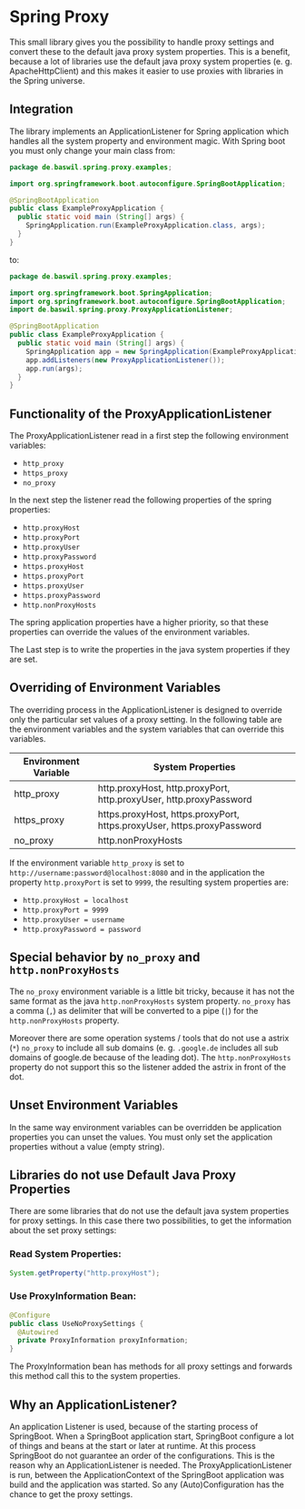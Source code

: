 # Spring Proxy

This small library gives you the possibility to handle proxy settings 
and convert these to the default java proxy system properties.
This is a benefit, because a lot of libraries use the default java proxy system properties (e. g. ApacheHttpClient)
and this makes it easier to use proxies with libraries in the Spring universe.

## Integration

The library implements an ApplicationListener for Spring application which handles all the system property and environment magic.
With Spring boot you must only change your main class from:
```java
package de.baswil.spring.proxy.examples;

import org.springframework.boot.autoconfigure.SpringBootApplication;

@SpringBootApplication
public class ExampleProxyApplication {
  public static void main (String[] args) {
    SpringApplication.run(ExampleProxyApplication.class, args);
  }
}
```

to:
```java
package de.baswil.spring.proxy.examples;

import org.springframework.boot.SpringApplication;
import org.springframework.boot.autoconfigure.SpringBootApplication;
import de.baswil.spring.proxy.ProxyApplicationListener;

@SpringBootApplication
public class ExampleProxyApplication {
  public static void main (String[] args) {
    SpringApplication app = new SpringApplication(ExampleProxyApplication.class);
    app.addListeners(new ProxyApplicationListener());
    app.run(args);
  }
}
```

## Functionality of the ProxyApplicationListener

The ProxyApplicationListener read in a first step the following environment variables:
 - `http_proxy`
 - `https_proxy` 
 - `no_proxy`

In the next step the listener read the following properties of the spring properties:
 - `http.proxyHost`  
 - `http.proxyPort`  
 - `http.proxyUser`  
 - `http.proxyPassword`  
 - `https.proxyHost`  
 - `https.proxyPort`  
 - `https.proxyUser`  
 - `https.proxyPassword`
 - `http.nonProxyHosts`

The spring application properties have a higher priority, 
so that these properties can override the values of the environment variables.

The Last step is to write the properties in the java system properties if they are set.

## Overriding of Environment Variables

The overriding process in the ApplicationListener is designed to override only the particular set values of a proxy setting.
In the following table are the environment variables and the system variables that can override this variables. 

| Environment Variable | System Properties                                                      |
| ---------------------|------------------------------------------------------------------------|
| http_proxy           | http.proxyHost, http.proxyPort, http.proxyUser, http.proxyPassword     |
| https_proxy          | https.proxyHost, https.proxyPort, https.proxyUser, https.proxyPassword |
| no_proxy             | http.nonProxyHosts                                                     |

If the environment variable `http_proxy` is set to `http://username:password@localhost:8080` 
and in the application the property `http.proxyPort` is set to `9999`, the resulting system properties are:
 - `http.proxyHost = localhost`
 - `http.proxyPort = 9999`
 - `http.proxyUser = username`
 - `http.proxyPassword = password`
 

## Special behavior by `no_proxy` and `http.nonProxyHosts`

The `no_proxy` environment variable is a little bit tricky, 
because it has not the same format as the java `http.nonProxyHosts` system property.
`no_proxy` has a comma (`,`) as delimiter that will be converted to a pipe (`|`) for the `http.nonProxyHosts` property.

Moreover there are some operation systems / tools that do not use a astrix (`*`) `no_proxy` to include all sub domains
(e. g. `.google.de` includes all sub domains of google.de because of the leading dot). 
The `http.nonProxyHosts` property do not support this so the listener added the astrix in front of the dot.

## Unset Environment Variables

In the same way environment variables can be overridden be application properties you can unset the values.
You must only set the application properties without a value (empty string).

## Libraries do not use Default Java Proxy Properties

There are some libraries that do not use the default java system properties for proxy settings.
In this case there two possibilities, to get the information about the set proxy settings:

### Read System Properties:
```java
System.getProperty("http.proxyHost");
```

### Use ProxyInformation Bean:
```java
@Configure
public class UseNoProxySettings {
  @Autowired
  private ProxyInformation proxyInformation;
}
```

The ProxyInformation bean has methods for all proxy settings and forwards this method call this to the system properties.

## Why an ApplicationListener?

An application Listener is used, because of the starting process of SpringBoot. 
When a SpringBoot application start, SpringBoot configure a lot of things and beans at the start or later at runtime.
At this process SpringBoot do not guarantee an order of the configurations.
This is the reason why an ApplicationListener is needed.
The ProxyApplicationListener is run, between the ApplicationContext of the SpringBoot application was build and 
the application was started. So any (Auto)Configuration has the chance to get the proxy settings.